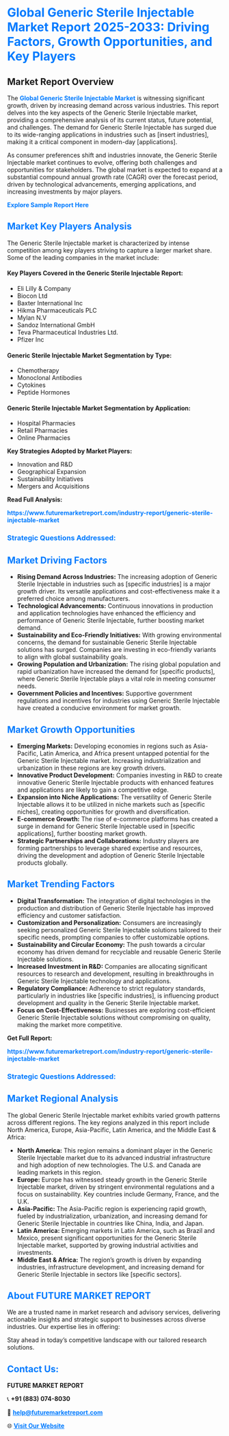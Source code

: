 <h1 style="color: #007BFF;">Global Generic Sterile Injectable Market Report 2025-2033: Driving Factors, Growth Opportunities, and Key Players</h1>

<section id="overview">
<h2>Market Report Overview</h2>
<p>The <a href="https://www.futuremarketreport.com/industry-report/generic-sterile-injectable-market" style="color: #007BFF; text-decoration: none;"><strong>Global Generic Sterile Injectable Market</strong></a> is witnessing significant growth, driven by increasing demand across various industries. This report delves into the key aspects of the Generic Sterile Injectable market, providing a comprehensive analysis of its current status, future potential, and challenges. The demand for Generic Sterile Injectable has surged due to its wide-ranging applications in industries such as [insert industries], making it a critical component in modern-day [applications].</p>
<p>As consumer preferences shift and industries innovate, the Generic Sterile Injectable market continues to evolve, offering both challenges and opportunities for stakeholders. The global market is expected to expand at a substantial compound annual growth rate (CAGR) over the forecast period, driven by technological advancements, emerging applications, and increasing investments by major players.</p>
</section>

<section id="overview">
<p><a href="https://www.futuremarketreport.com/request-sample/reportId=37526" style="color: #007BFF; text-decoration: none;"><strong>Explore Sample Report Here</strong></a></p>
</section>

<section id="key-players">
<h2 style="color: #007BFF;">Market Key Players Analysis</h2>
<p>The Generic Sterile Injectable market is characterized by intense competition among key players striving to capture a larger market share. Some of the leading companies in the market include:</p>
<h4>Key Players Covered in the Generic Sterile Injectable Report:</h4>
<ul><li>Eli Lilly &amp; Company</li><li>Biocon Ltd</li><li>Baxter International Inc</li><li>Hikma Pharmaceuticals PLC</li><li>Mylan N.V</li><li>Sandoz International GmbH</li><li>Teva Pharmaceutical Industries Ltd.</li><li>Pfizer Inc</li></ul>
<h4>Generic Sterile Injectable Market Segmentation by Type:</h4>
<ul><li>Chemotherapy</li><li>Monoclonal Antibodies</li><li>Cytokines</li><li>Peptide Hormones</li></ul>

<h4>Generic Sterile Injectable Market Segmentation by Application:</h4>
<ul><li>Hospital Pharmacies</li><li>Retail Pharmacies</li><li>Online Pharmacies</li></ul>
<p><strong>Key Strategies Adopted by Market Players:</strong></p>
<ul>
<li>Innovation and R&D</li>
<li>Geographical Expansion</li>
<li>Sustainability Initiatives</li>
<li>Mergers and Acquisitions</li>
</ul>
</section>

<section>
<p><strong>Read Full Analysis: </strong></p><a href="https://www.futuremarketreport.com/industry-report/generic-sterile-injectable-market" style="color: #007BFF; text-decoration: none;"><strong>https://www.futuremarketreport.com/industry-report/generic-sterile-injectable-market</strong></a>
<h3 style="color: #007BFF;">Strategic Questions Addressed:</h3>
</section>

<section id="driving-factors">
<h2 style="color: #007BFF;">Market Driving Factors</h2>
<ul>
<li><strong>Rising Demand Across Industries:</strong> The increasing adoption of Generic Sterile Injectable in industries such as [specific industries] is a major growth driver. Its versatile applications and cost-effectiveness make it a preferred choice among manufacturers.</li>
<li><strong>Technological Advancements:</strong> Continuous innovations in production and application technologies have enhanced the efficiency and performance of Generic Sterile Injectable, further boosting market demand.</li>
<li><strong>Sustainability and Eco-Friendly Initiatives:</strong> With growing environmental concerns, the demand for sustainable Generic Sterile Injectable solutions has surged. Companies are investing in eco-friendly variants to align with global sustainability goals.</li>
<li><strong>Growing Population and Urbanization:</strong> The rising global population and rapid urbanization have increased the demand for [specific products], where Generic Sterile Injectable plays a vital role in meeting consumer needs.</li>
<li><strong>Government Policies and Incentives:</strong> Supportive government regulations and incentives for industries using Generic Sterile Injectable have created a conducive environment for market growth.</li>
</ul>
</section>

<section id="growth-opportunities">
<h2 style="color: #007BFF;">Market Growth Opportunities</h2>
<ul>
<li><strong>Emerging Markets:</strong> Developing economies in regions such as Asia-Pacific, Latin America, and Africa present untapped potential for the Generic Sterile Injectable market. Increasing industrialization and urbanization in these regions are key growth drivers.</li>
<li><strong>Innovative Product Development:</strong> Companies investing in R&D to create innovative Generic Sterile Injectable products with enhanced features and applications are likely to gain a competitive edge.</li>
<li><strong>Expansion into Niche Applications:</strong> The versatility of Generic Sterile Injectable allows it to be utilized in niche markets such as [specific niches], creating opportunities for growth and diversification.</li>
<li><strong>E-commerce Growth:</strong> The rise of e-commerce platforms has created a surge in demand for Generic Sterile Injectable used in [specific applications], further boosting market growth.</li>
<li><strong>Strategic Partnerships and Collaborations:</strong> Industry players are forming partnerships to leverage shared expertise and resources, driving the development and adoption of Generic Sterile Injectable products globally.</li>
</ul>
</section>

<section id="trending-factors">
<h2 style="color: #007BFF;">Market Trending Factors</h2>
<ul>
<li><strong>Digital Transformation:</strong> The integration of digital technologies in the production and distribution of Generic Sterile Injectable has improved efficiency and customer satisfaction.</li>
<li><strong>Customization and Personalization:</strong> Consumers are increasingly seeking personalized Generic Sterile Injectable solutions tailored to their specific needs, prompting companies to offer customizable options.</li>
<li><strong>Sustainability and Circular Economy:</strong> The push towards a circular economy has driven demand for recyclable and reusable Generic Sterile Injectable solutions.</li>
<li><strong>Increased Investment in R&D:</strong> Companies are allocating significant resources to research and development, resulting in breakthroughs in Generic Sterile Injectable technology and applications.</li>
<li><strong>Regulatory Compliance:</strong> Adherence to strict regulatory standards, particularly in industries like [specific industries], is influencing product development and quality in the Generic Sterile Injectable market.</li>
<li><strong>Focus on Cost-Effectiveness:</strong> Businesses are exploring cost-efficient Generic Sterile Injectable solutions without compromising on quality, making the market more competitive.</li>
</ul>
</section>

<section>
<p><strong>Get Full Report: </strong></p><a href="https://www.futuremarketreport.com/industry-report/generic-sterile-injectable-market" style="color: #007BFF; text-decoration: none;"><strong>https://www.futuremarketreport.com/industry-report/generic-sterile-injectable-market</strong></a>
<h3 style="color: #007BFF;">Strategic Questions Addressed:</h3>
</section>


<section id="regional-analysis">
<h2 style="color: #007BFF;">Market Regional Analysis</h2>
<p>The global Generic Sterile Injectable market exhibits varied growth patterns across different regions. The key regions analyzed in this report include North America, Europe, Asia-Pacific, Latin America, and the Middle East & Africa:</p>
<ul>
<li><strong>North America:</strong> This region remains a dominant player in the Generic Sterile Injectable market due to its advanced industrial infrastructure and high adoption of new technologies. The U.S. and Canada are leading markets in this region.</li>
<li><strong>Europe:</strong> Europe has witnessed steady growth in the Generic Sterile Injectable market, driven by stringent environmental regulations and a focus on sustainability. Key countries include Germany, France, and the U.K.</li>
<li><strong>Asia-Pacific:</strong> The Asia-Pacific region is experiencing rapid growth, fueled by industrialization, urbanization, and increasing demand for Generic Sterile Injectable in countries like China, India, and Japan.</li>
<li><strong>Latin America:</strong> Emerging markets in Latin America, such as Brazil and Mexico, present significant opportunities for the Generic Sterile Injectable market, supported by growing industrial activities and investments.</li>
<li><strong>Middle East & Africa:</strong> The region’s growth is driven by expanding industries, infrastructure development, and increasing demand for Generic Sterile Injectable in sectors like [specific sectors].</li>
</ul>
</section>

<footer>
<h2 style="color: #007BFF;">About FUTURE MARKET REPORT</h2>
<p>We are a trusted name in market research and advisory services, delivering actionable insights and strategic support to businesses across diverse industries. Our expertise lies in offering:</p>

<p>Stay ahead in today’s competitive landscape with our tailored research solutions.</p>

<h2 style="color: #007BFF;">Contact Us:</h2>
<p><strong>FUTURE MARKET REPORT</strong></p>
<p>📞 <strong>+91 (883) 074-8030</strong></p>
<p>📧 <strong><a href="mailto:help@futuremarketreport.com" style="color: #007BFF;">help@futuremarketreport.com</a></strong></p>
<p>🌐 <strong><a href="https://www.futuremarketreport.com/" style="color: #007BFF;">Visit Our Website</a></strong></p>
</footer>